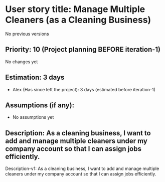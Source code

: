 # User story title: Manage Multiple Cleaners (as a Cleaning Business)
No previous versions

## Priority: 10 (Project planning BEFORE iteration-1)
No changes yet

## Estimation: 3 days
* Alex (Has since left the project): 3 days (estimated before iteration-1)

## Assumptions (if any):
* No assumptions yet

## Description: As a cleaning business, I want to add and manage multiple cleaners under my company account so that I can assign jobs efficiently. 
Description-v1: As a cleaning business, I want to add and manage multiple cleaners under my company account so that I can assign jobs efficiently. 